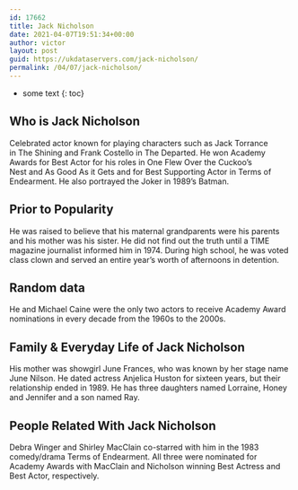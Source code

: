 ```yaml
---
id: 17662
title: Jack Nicholson
date: 2021-04-07T19:51:34+00:00
author: victor
layout: post
guid: https://ukdataservers.com/jack-nicholson/
permalink: /04/07/jack-nicholson/
---
```


* some text
{: toc}


## Who is Jack Nicholson



Celebrated actor known for playing characters such as Jack Torrance in The Shining and Frank Costello in The Departed. He won Academy Awards for Best Actor for his roles in One Flew Over the Cuckoo&#8217;s Nest and As Good As it Gets and for Best Supporting Actor in Terms of Endearment. He also portrayed the Joker in 1989&#8217;s Batman. 

                
                
                
## Prior to Popularity



He was raised to believe that his maternal grandparents were his parents and his mother was his sister. He did not find out the truth until a TIME magazine journalist informed him in 1974. During high school, he was voted class clown and served an entire year&#8217;s worth of afternoons in detention. 

                
                
                
## Random data



He and Michael Caine were the only two actors to receive Academy Award nominations in every decade from the 1960s to the 2000s. 

                
                
                
## Family & Everyday Life of Jack Nicholson



His mother was showgirl June Frances, who was known by her stage name June Nilson. He dated actress Anjelica Huston for sixteen years, but their relationship ended in 1989. He has three daughters named Lorraine, Honey and Jennifer and a son named Ray. 

                
                
                
## People Related With Jack Nicholson



Debra Winger and Shirley MacClain co-starred with him in the 1983 comedy/drama Terms of Endearment. All three were nominated for Academy Awards with MacClain and Nicholson winning Best Actress and Best Actor, respectively. 

                
              
            
          
          
          